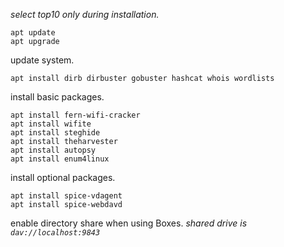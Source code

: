 _select top10 only during installation._
```
apt update
apt upgrade
```
update system.
```
apt install dirb dirbuster gobuster hashcat whois wordlists
```
install basic packages.
```
apt install fern-wifi-cracker
apt install wifite
apt install steghide
apt install theharvester
apt install autopsy
apt install enum4linux
```
install optional packages.
```
apt install spice-vdagent
apt install spice-webdavd
```
enable directory share when using Boxes.
_shared drive is `dav://localhost:9843`_